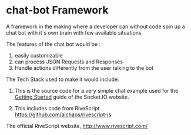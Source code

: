# chat-bot Framework

A framework in the making where a developer can without code spin up a chat bot with it`s own brain with few available situations 


The features of the chat bot would be :
1. easily customizable
2. can process JSON Requests and Responses
3. Handle actions differently from the user talking to the bot

The Tech Stack used to make it would include:

1. This is the source code for a very simple chat example used for 
the [Getting Started](http://socket.io/get-started/chat/) guide 
of the Socket.IO website.


2. This includes code from RiveScript https://github.com/aichaos/rivescript-js 

The official RiveScript website, http://www.rivescript.com/